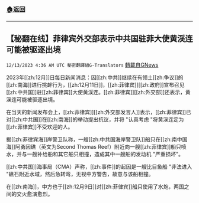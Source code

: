 ###  [:house:返回](README.md)
---


## 【秘翻在线】菲律宾外交部表示中共国驻菲大使黄渓连可能被驱逐出境
`12/13/2023 4:36 AM UTC 秘密翻譯組G-Translators` [轉載自GNews](https://gnews.org/articles/2103054)

2023年[[zh:12月]]日每日新闻消息：因[[zh:中共]]继续在有领土[[zh:争议]]的[[zh:南海]]进行挑衅行为，[[zh:12月11日]]，[[zh:菲律宾]][[zh:政府]]宣布召见[[zh:中共国]]驻[[zh:菲律宾]]大使黄渓连。[[zh:菲律宾]][[zh:外交部]]还表示，黄渓连可能被驱逐出境。

在当天的新闻发布会上，[[zh:菲律宾]][[zh:外交部发言人]]表示，[[zh:菲律宾]]已对[[zh:中共国]]在[[zh:南海]]的举动提出抗议，并将 "认真考虑 "将黄渓连定为[[zh:菲律宾]]不受欢迎的人。

据[[zh:菲律宾海]]岸警卫队称，一艘[[zh:中共国海岸警卫队]]船只在[[zh:南中国海]]阿勇因礁（英文为Second Thomas Reef）附近向一艘[[zh:菲律宾]]船只喷水，并与一艘补给船和其它船只相撞，造成其中一艘船的发动机 "严重损坏"。

[[zh:中共国]]海事局（CMA）声称，[[zh:事件]]的起因是一艘比目鱼船 "非法进入 "礁石附近水域，然后急转弯，无视中方警告，故意与该船相撞。

在[[zh:南海]]，中方也于[[zh:12月9日]]对[[zh:菲律宾]]船只使用了水炮，两国之间的交火愈演愈烈。
